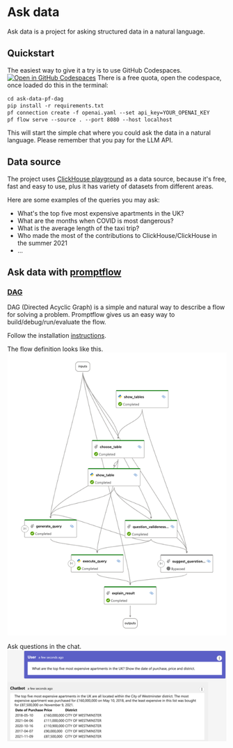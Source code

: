 # Ask data

Ask data is a project for asking structured data in a natural language.

## Quickstart

The easiest way to give it a try is to use GitHub Codespaces.
[![Open in GitHub Codespaces](https://github.com/codespaces/badge.svg)](https://codespaces.new/achugr/ask-data)
There is a free quota, open the codespace, once loaded do this in the terminal:

```shell
cd ask-data-pf-dag
pip install -r requirements.txt
pf connection create -f openai.yaml --set api_key=YOUR_OPENAI_KEY
pf flow serve --source . --port 8080 --host localhost
```

This will start the simple chat where you could ask the data in a natural language. Please remember that you pay for the
LLM API.

## Data source

The project uses [ClickHouse playground](https://play.clickhouse.com/play?user=play) as a data source, because it's
free, fast and easy to use, plus it has variety of datasets from different areas.

Here are some examples of the queries you may ask:

- What's the top five most expensive apartments in the UK?
- What are the months when COVID is most dangerous?
- What is the average length of the taxi trip?
- Who made the most of the contributions to ClickHouse/ClickHouse in the summer 2021
- ...

## Ask data with [promptflow](https://github.com/microsoft/promptflow)

### [DAG](https://microsoft.github.io/promptflow/concepts/concept-flows.html#dag-flow)

DAG (Directed Acyclic Graph) is a simple and natural way to describe a flow for solving a problem.
Promptflow gives us an easy way to build/debug/run/evaluate the flow.

Follow the installation [instructions](./ask-data-pf-dag/README.md).

The flow definition looks like this.
![dag.png](assets/dag.png)

Ask questions in the chat.
![chat-example.png](assets/chat-example.png)



